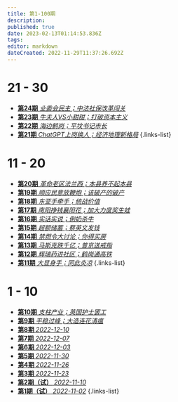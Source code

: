 ```yaml
---
title: 第1-100期
description: 
published: true
date: 2023-02-13T01:14:53.836Z
tags: 
editor: markdown
dateCreated: 2022-11-29T11:37:26.692Z
---
```


# 21 - 30
- [**第24期** *业委会民主；中法社保改革闯关*](./1-100/24.md)
- [**第23期** *牛夫人VS小甜甜；打破资本主义*](./1-100/23.md)
- [**第22期** *海边鹤岗；平坟书记市长*](./1-100/22.md)
- [**第21期** *ChatGPT上岗换人；经济地理新格局*](./1-100/21.md)
{.links-list}

# 11 - 20
- [**第20期** *革命老区法兰西；本县养不起本县*](./1-100/20.md)
- [**第19期** *顺应民意放鞭炮；该破产的破产*](./1-100/19.md)
- [**第18期** *东亚手牵手；统战价值*](./1-100/18.md)
- [**第17期** *南阳挣钱襄阳花；加大力度奖生娃*](./1-100/17.md)
- [**第16期** *实话实说；倒奶杀牛*](./1-100/16.md)
- [**第15期** *超额储蓄；蔡英文发钱*](./1-100/15.md)
- [**第14期** *禁燃令大讨论；你得买房*](./1-100/14.md)
- [**第13期** *马斯克跌千亿；普京送戒指*](./1-100/13.md)
- [**第12期** *辉瑞药进社区；鹤岗通高铁*](./1-100/12.md)
- [**第11期** *大显身手；同此炎凉*](./1-100/11.md)
{.links-list}

# 1 - 10
- [**第10期** *支柱产业；英国护士罢工*](./1-100/10.md)
- [**第9期** *平稳过峰；大造连花清瘟*](./1-100/9.md)
- [**第8期** *2022-12-10*](./1-100/8.md)
- [**第7期** *2022-12-07*](./1-100/7.md)
- [**第6期** *2022-12-03*](./1-100/6.md)
- [**第5期** *2022-11-30*](./1-100/5.md)
- [**第4期** *2022-11-26*](./1-100/4.md)
- [**第3期** *2022-11-23*](./1-100/3.md)
- [**第2期（试）** *2022-11-10*](./1-100/2.md)
- [**第1期（试）** *2022-11-02*](./1-100/1.md)
{.links-list}

